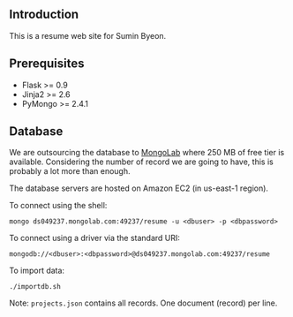 Introduction
-------------

This is a resume web site for Sumin Byeon.

Prerequisites
--------------

* Flask >= 0.9
* Jinja2 >= 2.6
* PyMongo >= 2.4.1

Database
---------

We are outsourcing the database to [MongoLab](https://mongolab.com) where 250 MB of free tier is available. Considering the number of record we are going to have, this is probably a lot more than enough.

The database servers are hosted on Amazon EC2 (in us-east-1 region).

To connect using the shell:

    mongo ds049237.mongolab.com:49237/resume -u <dbuser> -p <dbpassword>

To connect using a driver via the standard URI:

    mongodb://<dbuser>:<dbpassword>@ds049237.mongolab.com:49237/resume

To import data:

    ./importdb.sh

Note: `projects.json` contains all records. One document (record) per line.